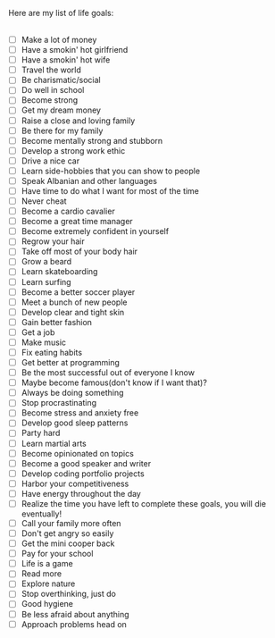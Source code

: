 Here are my list of life goals:
<br />
<br />
- [ ] Make a lot of money
- [ ] Have a smokin' hot girlfriend
- [ ] Have a smokin' hot wife
- [ ] Travel the world
- [ ] Be charismatic/social
- [ ] Do well in school
- [ ] Become strong
- [ ] Get my dream money
- [ ] Raise a close and loving family
- [ ] Be there for my family
- [ ] Become mentally strong and stubborn
- [ ] Develop a strong work ethic
- [ ] Drive a nice car
- [ ] Learn side-hobbies that you can show to people
- [ ] Speak Albanian and other languages
- [ ] Have time to do what I want for most of the time
- [ ] Never cheat
- [ ] Become a cardio cavalier
- [ ] Become a great time manager
- [ ] Become extremely confident in yourself
- [ ] Regrow your hair
- [ ] Take off most of your body hair
- [ ] Grow a beard
- [ ] Learn skateboarding
- [ ] Learn surfing
- [ ] Become a better soccer player
- [ ] Meet a bunch of new people
- [ ] Develop clear and tight skin
- [ ] Gain better fashion
- [ ] Get a job
- [ ] Make music
- [ ] Fix eating habits
- [ ] Get better at programming
- [ ] Be the most successful out of everyone I know
- [ ] Maybe become famous(don't know if I want that)?
- [ ] Always be doing something
- [ ] Stop procrastinating
- [ ] Become stress and anxiety free
- [ ] Develop good sleep patterns
- [ ] Party hard
- [ ] Learn martial arts
- [ ] Become opinionated on topics
- [ ] Become a good speaker and writer
- [ ] Develop coding portfolio projects
- [ ] Harbor your competitiveness
- [ ] Have energy throughout the day
- [ ] Realize the time you have left to complete these goals, you will die eventually!
- [ ] Call your family more often
- [ ] Don't get angry so easily
- [ ] Get the mini cooper back 
- [ ] Pay for your school
- [ ] Life is a game
- [ ] Read more
- [ ] Explore nature
- [ ] Stop overthinking, just do
- [ ] Good hygiene
- [ ] Be less afraid about anything
- [ ] Approach problems head on